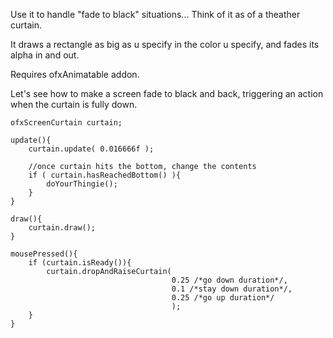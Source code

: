 Use it to handle "fade to black" situations... Think of it as of a theather curtain.

It draws a rectangle as big as u specify in the color u specify, and fades its alpha in and out.

Requires ofxAnimatable addon.


Let's see how to make a screen fade to black and back, triggering an action when the curtain is fully down.

	ofxScreenCurtain curtain;

	update(){
		curtain.update( 0.016666f );

		//once curtain hits the bottom, change the contents
		if ( curtain.hasReachedBottom() ){
			doYourThingie();
		}
	}

	draw(){
		curtain.draw();
	}

	mousePressed(){		
		if (curtain.isReady()){
			curtain.dropAndRaiseCurtain(
										0.25 /*go down duration*/, 
										0.1 /*stay down duration*/, 
										0.25 /*go up duration*/
										);
		}
	}

